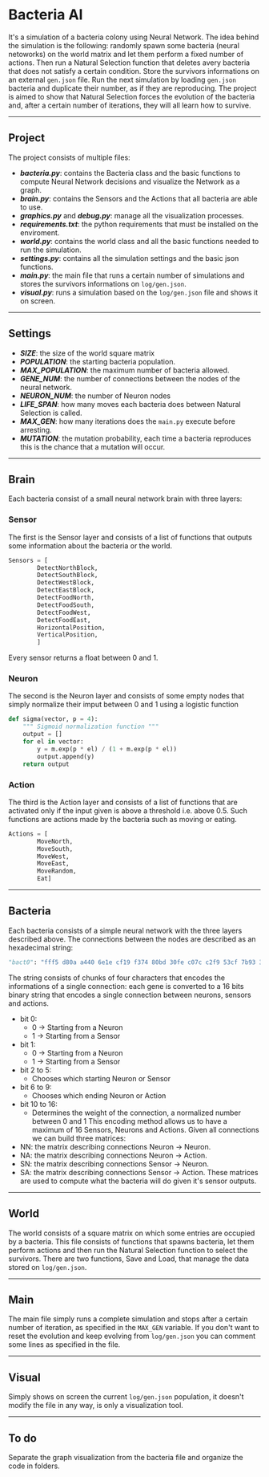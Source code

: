 # Bacteria AI
It's a simulation of a bacteria colony using Neural Network.
The idea behind the simulation is the following:
randomly spawn some bacteria (neural netoworks) on the world matrix and let them perform a fixed number of actions. 
Then run a Natural Selection function that deletes avery bacteria that does not satisfy a certain condition.
Store the survivors informations on an external `gen.json` file.
Run the next simulation by loading `gen.json` bacteria and duplicate their number, as if they are reproducing.
The project is aimed to show that Natural Selection forces the evolution of the bacteria and, after a certain number of iterations, they will all learn how to survive.

---
## Project
The project consists of multiple files:
- ***bacteria.py***: contains the Bacteria class and the basic functions to compute Neural Network decisions and visualize the Network as a graph.
- ***brain.py***: contains the Sensors and the Actions that all bacteria are able to use.
- ***graphics.py*** and ***debug.py***: manage all the visualization processes.
- ***requirements.txt***: the python requirements that must be installed on the enviroment.
- ***world.py***: contains the world class and all the basic functions needed to run the simulation.
- ***settings.py***: contains all the simulation settings and the basic json functions.
- ***main.py***: the main file that runs a certain number of simulations and stores the survivors informations on `log/gen.json`.
- ***visual.py***: runs a simulation based on the `log/gen.json` file and shows it on screen.

---
## Settings
- ***SIZE***: the size of the world square matrix
- ***POPULATION***: the starting bacteria population.
- ***MAX_POPULATION***: the maximum number of bacteria allowed.
- ***GENE_NUM***: the number of connections between the nodes of the neural network.
- ***NEURON_NUM***: the number of Neuron nodes
- ***LIFE_SPAN***: how many moves each bacteria does between Natural Selection is called.
- ***MAX_GEN***: how many iterations does the `main.py` execute before arresting.
- ***MUTATION***: the mutation probability, each time a bacteria reproduces this is the chance that a mutation will occur.

---
## Brain
Each bacteria consist of a small neural network brain with three layers:

### Sensor
The first is the Sensor layer and consists of a list of functions that outputs some information about the bacteria or the world. 
```python
Sensors = [
        DetectNorthBlock,
        DetectSouthBlock,
        DetectWestBlock,
        DetectEastBlock,
        DetectFoodNorth,
        DetectFoodSouth,
        DetectFoodWest,
        DetectFoodEast,
        HorizontalPosition,
        VerticalPosition,
        ]
```
Every sensor returns a float between 0 and 1.

### Neuron
The second is the Neuron layer and consists of some empty nodes that simply normalize their imput between 0 and 1 using a logistic function
```python
def sigma(vector, p = 4):
    """ Sigmoid normalization function """
    output = []
    for el in vector:
        y = m.exp(p * el) / (1 + m.exp(p * el))
        output.append(y)
    return output
```

### Action
The third is the Action layer and consists of a list of functions that are activated only if the input given is above a threshold i.e. above 0.5.
Such functions are actions made by the bacteria such as moving or eating.
```python
Actions = [
        MoveNorth, 
        MoveSouth, 
        MoveWest, 
        MoveEast, 
        MoveRandom, 
        Eat]
```

---
## Bacteria
Each bacteria consists of a simple neural network with the three layers described above.
The connections between the nodes are described as an hexadecimal string:
```python
"bact0": "fff5 d80a a440 6e1e cf19 f374 80bd 30fe c07c c2f9 53cf 7b93 38d0 1586 1a94 ce06 71e8 26f5 ff7f dcee"
```
The string consists of chunks of four characters that encodes the informations of a single connection:
each gene is converted to a 16 bits binary string that encodes a single connection between neurons, sensors and actions.
- bit 0:
    - 0 -> Starting from a Neuron 
    - 1 -> Starting from a Sensor
- bit 1:
    - 0 -> Starting from a Neuron 
    - 1 -> Starting from a Sensor
- bit 2 to 5:
    - Chooses which starting Neuron or Sensor
- bit 6 to 9:
    - Chooses which ending Neuron or Action
- bit 10 to 16:
    - Determines the weight of the connection, a normalized number between 0 and 1
This encoding method allows us to have a maximum of 16 Sensors, Neurons and Actions.
Given all connections we can build three matrices:
- NN: the matrix describing connections Neuron -> Neuron.
- NA: the matrix describing connections Neuron -> Action.
- SN: the matrix describing connections Sensor -> Neuron.
- SA: the matrix describing connections Sensor -> Action.
These matrices are used to compute what the bacteria will do given it's sensor outputs.

---
## World
The world consists of a square matrix on which some entries are occupied by a bacteria.
This file consists of functions that spawns bacteria, let them perform actions and then run the Natural Selection function to select the survivors.
There are two functions, Save and Load, that manage the data stored on `log/gen.json`.

---
## Main
The main file simply runs a complete simulation and stops after a certain number of iteration, as specified in the `MAX_GEN` variable. If you don't want to reset the evolution and keep evolving from `log/gen.json` you can comment some lines as specified in the file.

---
## Visual
Simply shows on screen the current `log/gen.json` population, it doesn't modify the file in any way, is only a visualization tool.

---
## To do
Separate the graph visualization from the bacteria file and organize the code in folders.
